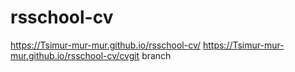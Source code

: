 # rsschool-cv
https://Tsimur-mur-mur.github.io/rsschool-cv/
https://Tsimur-mur-mur.github.io/rsschool-cv/cvgit branch